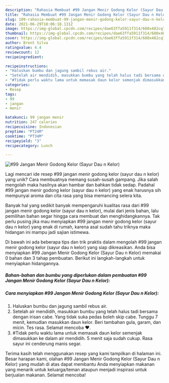 ```yaml
---
description: "Rahasia Membuat #99 Jangan Menir Godong Kelor (Sayur Dau n Kelor) yang Lezat Sekali"
title: "Rahasia Membuat #99 Jangan Menir Godong Kelor (Sayur Dau n Kelor) yang Lezat Sekali"
slug: 109-rahasia-membuat-99-jangan-menir-godong-kelor-sayur-dau-n-kelor-yang-lezat-sekali
date: 2021-06-29T10:06:18.131Z
image: https://img-global.cpcdn.com/recipes/dae63ffa5911f314/680x482cq70/99-jangan-menir-godong-kelor-sayur-dau-n-kelor-foto-resep-utama.jpg
thumbnail: https://img-global.cpcdn.com/recipes/dae63ffa5911f314/680x482cq70/99-jangan-menir-godong-kelor-sayur-dau-n-kelor-foto-resep-utama.jpg
cover: https://img-global.cpcdn.com/recipes/dae63ffa5911f314/680x482cq70/99-jangan-menir-godong-kelor-sayur-dau-n-kelor-foto-resep-utama.jpg
author: Brent Silva
ratingvalue: 4.4
reviewcount: 12
recipeingredient:

recipeinstructions:
- "Haluskan bumbu dan jagung sambil rebus air."
- "Setelah air mendidih, masukkan bumbu yang telah halus tadi bersama dengan irisan cabe. Yang tidak suka pedas boleh skip cabe. Tunggu 7 menit, kemudian masukkan daun kelor. Beri tambahan gula, garam, dan micin. Tes rasa. Selamat mencoba ♥️."
- "#Tidak perlu waktu lama untuk memasak daun kelor semenjak dimasukkan ke dalam air mendidih. 5 menit saja sudah cukup. Rasa sayur ini cenderung manis segar."
categories:
- Resep
tags:
- 99
- jangan
- menir

katakunci: 99 jangan menir 
nutrition: 247 calories
recipecuisine: Indonesian
preptime: "PT24M"
cooktime: "PT34M"
recipeyield: "3"
recipecategory: Lunch

---
```



![#99 Jangan Menir Godong Kelor (Sayur Dau n Kelor)](https://img-global.cpcdn.com/recipes/dae63ffa5911f314/680x482cq70/99-jangan-menir-godong-kelor-sayur-dau-n-kelor-foto-resep-utama.jpg)

Lagi mencari ide resep #99 jangan menir godong kelor (sayur dau n kelor) yang unik? Cara membuatnya memang susah-susah gampang. Jika salah mengolah maka hasilnya akan hambar dan bahkan tidak sedap. Padahal #99 jangan menir godong kelor (sayur dau n kelor) yang enak harusnya sih mempunyai aroma dan cita rasa yang bisa memancing selera kita.



Banyak hal yang sedikit banyak mempengaruhi kualitas rasa dari #99 jangan menir godong kelor (sayur dau n kelor), mulai dari jenis bahan, lalu pemilihan bahan segar hingga cara membuat dan menghidangkannya. Tak perlu pusing jika mau menyiapkan #99 jangan menir godong kelor (sayur dau n kelor) yang enak di rumah, karena asal sudah tahu triknya maka hidangan ini mampu jadi sajian istimewa.


Di bawah ini ada beberapa tips dan trik praktis dalam mengolah #99 jangan menir godong kelor (sayur dau n kelor) yang siap dikreasikan. Anda bisa menyiapkan #99 Jangan Menir Godong Kelor (Sayur Dau n Kelor) memakai 0 bahan dan 3 tahap pembuatan. Berikut ini langkah-langkah untuk menyiapkan hidangannya.

<!--inarticleads1-->

##### Bahan-bahan dan bumbu yang diperlukan dalam pembuatan #99 Jangan Menir Godong Kelor (Sayur Dau n Kelor):





<!--inarticleads2-->

##### Cara menyiapkan #99 Jangan Menir Godong Kelor (Sayur Dau n Kelor):

1. Haluskan bumbu dan jagung sambil rebus air.
1. Setelah air mendidih, masukkan bumbu yang telah halus tadi bersama dengan irisan cabe. Yang tidak suka pedas boleh skip cabe. Tunggu 7 menit, kemudian masukkan daun kelor. Beri tambahan gula, garam, dan micin. Tes rasa. Selamat mencoba ♥️.
1. #Tidak perlu waktu lama untuk memasak daun kelor semenjak dimasukkan ke dalam air mendidih. 5 menit saja sudah cukup. Rasa sayur ini cenderung manis segar.




Terima kasih telah menggunakan resep yang kami tampilkan di halaman ini. Besar harapan kami, olahan #99 Jangan Menir Godong Kelor (Sayur Dau n Kelor) yang mudah di atas dapat membantu Anda menyiapkan makanan yang menarik untuk keluarga/teman ataupun menjadi inspirasi untuk berjualan makanan. Selamat mencoba!
